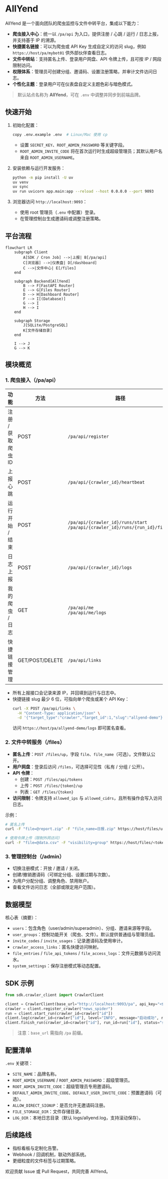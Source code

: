 # AllYend

AllYend 是一个面向团队的爬虫监控与文件中转平台，集成以下能力：

- **爬虫接入中心**：统一以 `/pa/api` 为入口，提供注册 / 心跳 / 运行 / 日志上报，并支持基于 IP 的溯源。
- **快捷匿名链接**：可以为爬虫或 API Key 生成自定义的访问 slug，例如 `https://host/pa/mybot01` 供外部伙伴查看日志。
- **文件中转站**：支持匿名上传、登录用户网盘、API 令牌上传，且可按 IP / 网段限制访问。
- **权限体系**：管理员可创建分组、邀请码、设置注册策略，并审计文件访问日志。
- **个性化主题**：登录用户可在仪表盘自定义主题色彩与暗色模式。

> 默认站点名称为 **AllYend**，可在 `.env` 中调整并同步到前端品牌。

## 快速开始

1. 初始化配置：
   ```bash
   copy .env.example .env  # Linux/Mac 使用 cp
   ```
   - 设置 `SECRET_KEY`、`ROOT_ADMIN_PASSWORD` 等关键字段。
   - `ROOT_ADMIN_INVITE_CODE` 将在首次运行时生成超级管理员；其默认用户名来自 `ROOT_ADMIN_USERNAME`。

2. 安装依赖与运行开发服务：
   ```bash
   python -m pip install -U uv
   uv venv
   uv sync
   uv run uvicorn app.main:app --reload --host 0.0.0.0 --port 9093
   ```

3. 浏览器访问 `http://localhost:9093`：
   - 使用 root 管理员（`.env` 中配置）登录。
   - 在管理控制台生成邀请码或调整注册策略。

## 平台流程

```mermaid
flowchart LR
    subgraph Client
        A[SDK / Cron Job] -->|上报| B[/pa/api]
        C[浏览器] -->|仪表盘| D[/dashboard]
        C -->|文件中心| E[/files]
    end

    subgraph Backend[AllYend]
        B --> F[FastAPI Router]
        E --> G[Files Router]
        D --> H[Dashboard Router]
        F --> I[(Database)]
        G --> I
        H --> I
    end

    subgraph Storage
        J[SQLite/PostgreSQL]
        K[文件存储目录]
    end

    I --> J
    G --> K
```

## 模块概览

### 1. 爬虫接入（/pa/api）

| 功能 | 方法 | 路径 |
| ---- | ---- | ---- |
| 注册 / 获取爬虫 ID | POST | `/pa/api/register` |
| 上报心跳 | POST | `/pa/api/{crawler_id}/heartbeat` |
| 运行开始 / 结束 | POST | `/pa/api/{crawler_id}/runs/start`<br>`/pa/api/{crawler_id}/runs/{run_id}/finish` |
| 日志上报 | POST | `/pa/api/{crawler_id}/logs` |
| 我的爬虫 / 日志 | GET | `/pa/api/me`<br>`/pa/api/me/logs` |
| 快捷链接管理 | GET/POST/DELETE | `/pa/api/links` |

- 所有上报接口会记录来源 IP，并回填到运行与日志中。
- 快捷链接 slug 最少 6 位，可指向单个爬虫或某个 API Key：
  ```bash
  curl -X POST /pa/api/links \
    -H "Content-Type: application/json" \
    -d '{"target_type":"crawler","target_id":1,"slug":"allyend-demo"}'
  ```
  访问 `https://host/pa/allyend-demo/logs` 即可匿名查看。

### 2. 文件中转服务（/files）

- **匿名上传**：`POST /files/up`，字段 `file`、`file_name`（可选）。文件默认公开。
- **用户网盘**：登录后访问 `/files`，可选择可见性（私有 / 分组 / 公开）。
- **API 令牌**：
  - 创建：`POST /files/api/tokens`
  - 上传：`POST /files/{token}/up`
  - 列表：`GET /files/{token}`
- **访问限制**：令牌支持 `allowed_ips` 与 `allowed_cidrs`，且所有操作会写入访问日志。

示例：
```bash
# 匿名上传
curl -F "file=@report.zip" -F "file_name=日报.zip" https://host/files/up

# 使用令牌上传（限制外网访问）
curl -F "file=@data.csv" -F "visibility=group" https://host/files/<token>/up
```

### 3. 管理控制台（/admin）

- 切换注册模式：开放 / 邀请 / 关闭。
- 创建/撤销邀请码（可绑定分组、设置过期与次数）。
- 为用户分配分组、调整角色、禁用账户。
- 查看文件访问日志（全部或限定用户范围）。

## 数据模型

核心表（摘要）：

- `users`：包含角色（user/admin/superadmin）、分组、邀请来源等字段。
- `user_groups`：控制功能开关（爬虫、文件）。默认提供普通组与管理员组。
- `invite_codes` / `invite_usages`：记录邀请码及使用审计。
- `crawler_access_links`：匿名快捷访问映射。
- `file_entries` / `file_api_tokens` / `file_access_logs`：文件元数据与访问流水。
- `system_settings`：保存注册模式等动态配置。

## SDK 示例

```python
from sdk.crawler_client import CrawlerClient

client = CrawlerClient(base_url="http://localhost:9093/pa", api_key="<你的APIKey>")
crawler = client.register_crawler("news_spider")
run = client.start_run(crawler_id=crawler["id"])
client.log(crawler_id=crawler["id"], level="INFO", message="启动成功", run_id=run["id"])
client.finish_run(crawler_id=crawler["id"], run_id=run["id"], status="success")
```

> 注意：`base_url` 需指向 `/pa` 前缀。

## 配置清单

`.env` 关键项：

- `SITE_NAME`：品牌名称。
- `ROOT_ADMIN_USERNAME` / `ROOT_ADMIN_PASSWORD`：超级管理员。
- `ROOT_ADMIN_INVITE_CODE`：超级管理员专用邀请码。
- `DEFAULT_ADMIN_INVITE_CODE`、`DEFAULT_USER_INVITE_CODE`：预置邀请码（可选）。
- `ALLOW_DIRECT_SIGNUP`：是否允许无邀请码注册。
- `FILE_STORAGE_DIR`：文件存储目录。
- `LOG_DIR`：本地日志目录（默认 logs/allyend.log，支持滚动保存）。

## 后续路线

- 指标看板与定制化告警。
- Webhook / 回调机制，联动外部系统。
- 更细粒度的文件标签与过期策略。

欢迎贡献 Issue 或 Pull Request，共同完善 AllYend。
